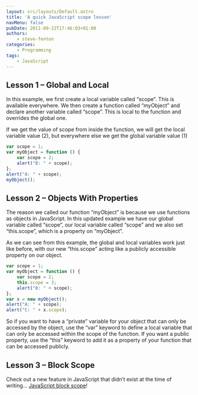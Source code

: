 ```yaml
---
layout: src/layouts/Default.astro
title: 'A quick JavaScript scope lesson'
navMenu: false
pubDate: 2011-09-22T17:46:03+01:00
authors:
    - steve-fenton
categories:
    - Programming
tags:
    - JavaScript
---
```


## Lesson 1 – Global and Local

In this example, we first create a local variable called “scope”. This is available everywhere. We then create a function called “myObject” and declare another variable called “scope”. This is local to the function and overrides the global one.

If we get the value of scope from inside the function, we will get the local variable value (2), but everywhere else we get the global variable value (1)

```javascript
var scope = 1;
var myObject = function () {
    var scope = 2;
    alert("B: " + scope);
};
alert("A: " + scope);
myObject();
```

## Lesson 2 – Objects With Properties

The reason we called our function “myObject” is because we use functions as objects in JavaScript. In this updated example we have our global variable called “scope”, our local variable called “scope” and we also set “this.scope”, which is a property on “myObject”.

As we can see from this example, the global and local variables work just like before, with our new “this.scope” acting like a publicly accessible property on our object.

```javascript
var scope = 1;
var myObject = function () {
    var scope = 2;
    this.scope = 3;
    alert("B: " + scope);
};
var x = new myObject();
alert("A: " + scope);
alert("C: " + x.scope);
```

So if you want to have a “private” variable for your object that can only be accessed by the object, use the “var” keyword to define a local variable that can only be accessed within the scope of the function. If you want a public property, use the “this” keyword to add it as a property of your function that can be accessed publicly.

## Lesson 3 – Block Scope

Check out a new feature in JavaScript that didn’t exist at the time of writing… [JavaScript block scope](/blog/2014/03/let-there-be-block-scope/)!